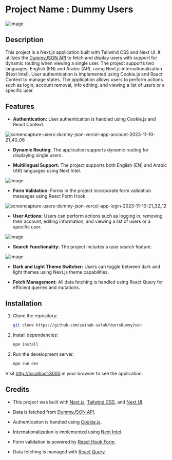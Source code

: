 # Project Name : Dummy Users
![image](https://github.com/zainab-salah/UsersDummyJson/assets/76114995/5417be84-213a-4741-bbbb-01e140b24a1c)

## Description

This project is a Next.js application built with Tailwind CSS and Next UI. It utilizes the [DummyJSON API](https://dummyjson.com/docs/auth) to fetch and display users with support for dynamic routing when viewing a single user. The project supports two languages, English (EN) and Arabic (AR), using Next.js internationalization (Next Intel). User authentication is implemented using Cookie.js and React Context to manage states. The application allows users to perform actions such as login, account removal, info editing, and viewing a list of users or a specific user.

## Features

- **Authentication:** User authentication is handled using Cookie.js and React Context.

![screencapture-users-dummy-json-vercel-app-account-2023-11-10-21_40_06](https://github.com/zainab-salah/UsersDummyJson/assets/76114995/f8804684-b07f-4f86-a7da-9fbc0a31b30b)

- **Dynamic Routing:** The application supports dynamic routing for displaying single users.

- **Multilingual Support:** The project supports both English (EN) and Arabic (AR) languages using Next Intel.

![image](https://github.com/zainab-salah/UsersDummyJson/assets/76114995/d0fb9d56-63cf-4323-b280-f7a71e7fbd97)

- **Form Validation:** Forms in the project incorporate form validation messages using React Form Hook.


![screencapture-users-dummy-json-vercel-app-login-2023-11-10-21_32_12](https://github.com/zainab-salah/UsersDummyJson/assets/76114995/50cbeee0-acc5-409e-8ac1-99e67c4c8f61)

- **User Actions:** Users can perform actions such as logging in, removing their account, editing information, and viewing a list of users or a specific user.

![image](https://github.com/zainab-salah/UsersDummyJson/assets/76114995/3da122ab-e430-4b83-965f-d1b6a3d66c6b)

- **Search Functionality:** The project includes a user search feature.

![image](https://github.com/zainab-salah/UsersDummyJson/assets/76114995/266f0538-2d1d-49ce-8948-e39ae36002a5)

- **Dark and Light Theme Switcher:** Users can toggle between dark and light themes using Next.js theme capabilities.

- **Fetch Management:** All data fetching is handled using React Query for efficient queries and mutations.

## Installation

1. Clone the repository:

   ```bash
   git clone https://github.com/zainab-salah/UsersDummyJson
   ```

2. Install dependencies:

   ```bash
   npm install
   ```

3. Run the development server:

   ```bash
   npm run dev
   ```

Visit [http://localhost:3000](http://localhost:3000) in your browser to see the application.


## Credits

- This project was built with [Next.js](https://nextjs.org/), [Tailwind CSS](https://tailwindcss.com/), and [Next UI](https://example-link-to-next-ui-docs).

- Data is fetched from [DummyJSON API](https://dummyjson.com/docs/auth).

- Authentication is handled using [Cookie.js](https://example-link-to-cookie-js-docs).

- Internationalization is implemented using [Next Intel](https://example-link-to-next-intel-docs).

- Form validation is powered by [React Hook Form](https://react-hook-form.com/).

- Data fetching is managed with [React Query](https://react-query.tanstack.com/).


